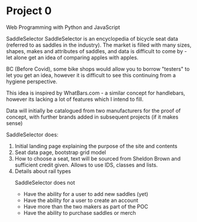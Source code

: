 # Project 0

Web Programming with Python and JavaScript

SaddleSelector
SaddleSelector is an encyclopedia of bicycle seat data (referred to as saddles in the industry). The market is filled with many sizes, shapes, makes and attributes of saddles, and data is difficult to come by - let alone get an idea of comparing apples with apples.

BC (Before Covid), some bike shops would allow you to borrow "testers" to let you get an idea, however it is difficult to see this continuing from a hygiene perspective.

This idea is inspired by WhatBars.com - a similar concept for handlebars, however its lacking a lot of features which I intend to fill.

Data will initially be catalogued from two manufacturers for the proof of concept, with further brands added in subsequent projects (if it makes sense)

SaddleSelector does:
<ol>
	<li>Initial landing page explaining the purpose of the site and contents</li>
	<li>Seat data page, bootstrap grid model</li>
	<li>How to choose a seat, text will be sourced from Sheldon Brown and sufficient credit given. Allows to use IDS, classes and lists.</li>
	<li>Details about rail types</li>
</ok>

SaddleSelector does not
<ul>
	<li>Have the ability for a user to add new saddles (yet)</li>
	<li>Have the ability for a user to create an account</li>
	<li>Have more than the two makers as part of the POC</li>
	<li>Have the ability to purchase saddles or merch</li>
</ul>
